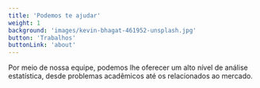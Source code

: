 ```yaml
---
title: 'Podemos te ajudar'
weight: 1
background: 'images/kevin-bhagat-461952-unsplash.jpg'
button: 'Trabalhos'
buttonLink: 'about'
---
```


Por meio de nossa equipe, podemos lhe oferecer um alto nível de análise estatística, desde problemas acadêmicos até os relacionados ao mercado.